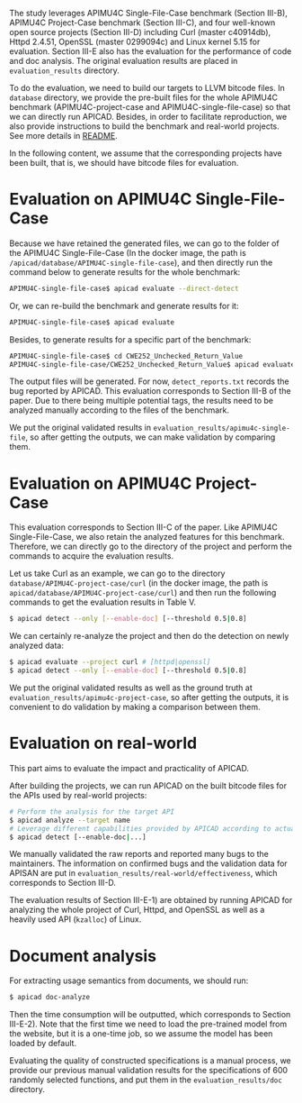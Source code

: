 The study leverages APIMU4C Single-File-Case benchmark (Section III-B), APIMU4C Project-Case benchmark (Section III-C), and four well-known open source projects (Section III-D) including Curl (master c40914db), Httpd 2.4.51, OpenSSL (master 0299094c) and Linux kernel 5.15 for evaluation. Section III-E also has the evaluation for the performance of code and doc analysis. The original evaluation results are placed in `evaluation_results` directory.

To do the evaluation, we need to build our targets to LLVM bitcode files. In `database` directory, we provide the pre-built files for the whole APIMU4C benchmark (APIMU4C-project-case and APIMU4C-single-file-case) so that we can directly run APICAD. Besides, in order to facilitate reproduction, we also provide instructions to build the benchmark and real-world projects. See more details in [README](./database/README.md).

In the following content, we assume that the corresponding projects have been built, that is, we should have bitcode files for evaluation.

# Evaluation on APIMU4C Single-File-Case

Because we have retained the generated files, we can go to the folder of the APIMU4C Single-File-Case (In the docker image, the path is `/apicad/database/APIMU4C-single-file-case`), and then directly run the command below to generate results for the whole benchmark:

```bash
APIMU4C-single-file-case$ apicad evaluate --direct-detect
```

Or, we can re-build the benchmark and generate results for it:

```bash
APIMU4C-single-file-case$ apicad evaluate
```

Besides, to generate results for a specific part of the benchmark:

```bash
APIMU4C-single-file-case$ cd CWE252_Unchecked_Return_Value
APIMU4C-single-file-case/CWE252_Unchecked_Return_Value$ apicad evaluate [--direct-detect]
```

The output files will be generated. For now, `detect_reports.txt` records the bug reported by APICAD. This evaluation corresponds to Section III-B of the paper. Due to there being multiple potential tags, the results need to be analyzed manually according to the files of the benchmark.

We put the original validated results in `evaluation_results/apimu4c-single-file`, so after getting the outputs, we can make validation by comparing them.

# Evaluation on APIMU4C Project-Case

This evaluation corresponds to Section III-C of the paper. Like APIMU4C Single-File-Case, we also retain the analyzed features for this benchmark. Therefore, we can directly go to the directory of the project and perform the commands to acquire the evaluation results.

Let us take Curl as an example, we can go to the directory `database/APIMU4C-project-case/curl` (in the docker image, the path is `apicad/database/APIMU4C-project-case/curl`) and then run the following commands to get the evaluation results in Table V.

```bash
$ apicad detect --only [--enable-doc] [--threshold 0.5|0.8]
```

We can certainly re-analyze the project and then do the detection on newly analyzed data:

```bash
$ apicad evaluate --project curl # [httpd|openssl]
$ apicad detect --only [--enable-doc] [--threshold 0.5|0.8]
```

We put the original validated results as well as the ground truth at `evaluation_results/apimu4c-project-case`, so after getting the outputs, it is convenient to do validation by making a comparison between them.

# Evaluation on real-world

This part aims to evaluate the impact and practicality of APICAD.

After building the projects, we can run APICAD on the built bitcode files for the APIs used by real-world projects:

```bash
# Perform the analysis for the target API
$ apicad analyze --target name
# Leverage different capabilities provided by APICAD according to actual demand to generate bug reports for it
$ apicad detect [--enable-doc|...]
```

We manually validated the raw reports and reported many bugs to the maintainers. The information on confirmed bugs and the validation data for APISAN are put in `evaluation_results/real-world/effectiveness`, which corresponds to Section III-D.

The evaluation results of Section III-E-1) are obtained by running APICAD for analyzing the whole project of Curl, Httpd, and OpenSSL as well as a heavily used API (`kzalloc`) of Linux.

# Document analysis

For extracting usage semantics from documents, we should run:

```bash
$ apicad doc-analyze
```

Then the time consumption will be outputted, which corresponds to Section III-E-2). Note that the first time we need to load the pre-trained model from the website, but it is a one-time job, so we assume the model has been loaded by default.

Evaluating the quality of constructed specifications is a manual process, we provide our previous manual validation results for the specifications of 600 randomly selected functions, and put them in the `evaluation_results/doc` directory.

